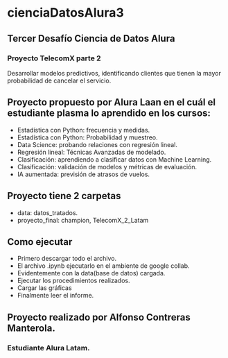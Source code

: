 # cienciaDatosAlura3
## Tercer Desafío Ciencia de Datos Alura

### Proyecto TelecomX parte 2

Desarrollar modelos predictivos, identificando clientes que tienen la mayor probabilidad de cancelar el servicio.

## Proyecto propuesto  por Alura Laan en el cuál el estudiante plasma lo aprendido en los cursos:

* Estadística con Python: frecuencia y medidas.
* Estadística con Python: Probabilidad y muestreo.
* Data Science: probando relaciones con regresión lineal.
* Regresión lineal: Técnicas Avanzadas de modelado.
* Clasificación: aprendiendo a clasificar datos con Machine Learning.
* Clasificación: validación de modelos y métricas de evaluación.
* IA aumentada: previsión de atrasos de vuelos.

## Proyecto tiene 2 carpetas

* data: datos_tratados.
* proyecto_final: champion, TelecomX_2_Latam

## Como ejecutar
* Primero descargar todo el archivo.
* El archivo .ipynb ejecutarlo en el ambiente de google collab.
* Evidentemente con la data(base de datos) cargada.
* Ejecutar los procedimientos realizados.
* Cargar las gráficas
* Finalmente leer el informe.
  
## Proyecto realizado por Alfonso Contreras Manterola.
### Estudiante Alura Latam.
